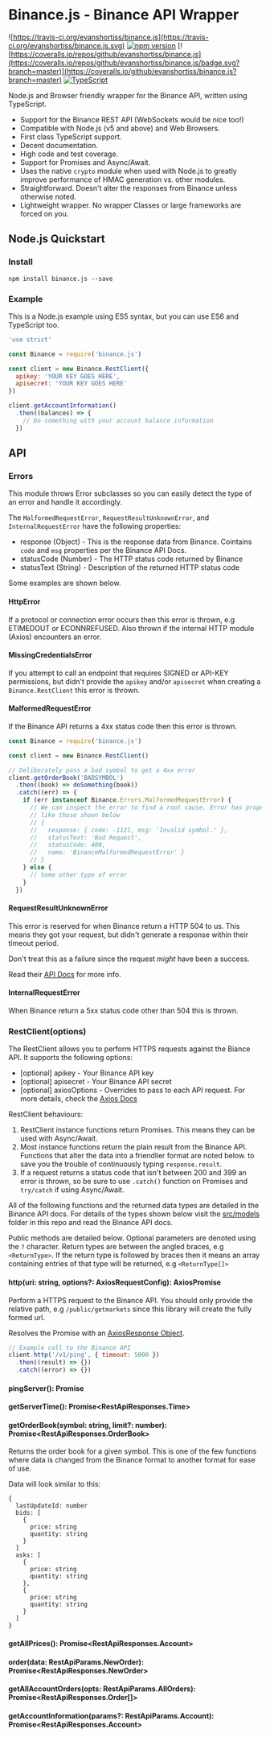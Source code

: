 # Binance.js - Binance API Wrapper

![https://travis-ci.org/evanshortiss/binance.js](https://travis-ci.org/evanshortiss/binance.js.svg) [![npm version](https://badge.fury.io/js/%40evanshortiss%2Fbinance.js.svg)](https://badge.fury.io/js/%40evanshortiss%2Fbinance.js.svg) [![https://coveralls.io/repos/github/evanshortiss/binance.js](https://coveralls.io/repos/github/evanshortiss/binance.js/badge.svg?branch=master)](https://coveralls.io/github/evanshortiss/binance.js?branch=master)
[![TypeScript](https://badges.frapsoft.com/typescript/version/typescript-next.svg?v=101)](https://github.com/ellerbrock/typescript-badges/)

Node.js and Browser friendly wrapper for the Binance API, written using
TypeScript.

* Support for the Binance REST API (WebSockets would be nice too!)
* Compatible with Node.js (v5 and above) and Web Browsers.
* First class TypeScript support.
* Decent documentation.
* High code and test coverage.
* Support for Promises and Async/Await.
* Uses the native `crypto` module when used with Node.js to greatly improve
performance of HMAC generation vs. other modules.
* Straightforward. Doesn't alter the responses from Binance unless otherwise
noted.
* Lightweight wrapper. No wrapper Classes or large frameworks are forced on you.


## Node.js Quickstart

### Install

```
npm install binance.js --save
```

### Example

This is a Node.js example using ES5 syntax, but you can use ES6 and TypeScript
too.

```js
'use strict'

const Binance = require('binance.js')

const client = new Binance.RestClient({
  apikey: 'YOUR KEY GOES HERE',
  apisecret: 'YOUR KEY GOES HERE'
})

client.getAccountInformation()
  .then((balances) => {
    // Do something with your account balance information
  })
```

## API

### Errors
This module throws Error subclasses so you can easily detect the type of an
error and handle it accordingly.

The `MalformedRequestError`, `RequestResultUnknownError`, and
`InternalRequestError` have the following properties:

* response (Object) - This is the response data from Binance. Cointains `code`
and `msg` properties per the Binance API Docs.
* statusCode (Number) - The HTTP status code returned by Binance
* statusText (String) - Description of the returned HTTP status code

Some examples are shown below.

#### HttpError
If a protocol or connection error occurs then this error is thrown, e.g
ETIMEDOUT or ECONNREFUSED. Also thrown if the internal HTTP module (Axios)
encounters an error.

#### MissingCredentialsError
If you attempt to call an endpoint that requires SIGNED or API-KEY permissions,
but didn't provide the `apikey` and/or `apisecret` when creating a
`Binance.RestClient` this error is thrown.

#### MalformedRequestError
If the Binance API returns a 4xx status code then this error is thrown.

```js
const Binance = require('binance.js')

const client = new Binance.RestClient()

// Deliberately pass a bad symbol to get a 4xx error
client.getOrderBook('BADSYMBOL')
  .then((book) => doSomething(book))
  .catch((err) => {
    if (err instanceof Binance.Errors.MalformedRequestError) {
      // We can inspect the error to find a root cause. Error has properties
      // like those shown below
      // {
      //   response: { code: -1121, msg: 'Invalid symbol.' },
      //   statusText: 'Bad Request',
      //   statusCode: 400,
      //   name: 'BinanceMalformedRequestError' }
      // }
    } else {
      // Some other type of error
    }
  })
```

#### RequestResultUnknownError
This error is reserved for when Binance return a HTTP 504 to us. This means they
got your request, but didn't generate a response within their timeout period.

Don't treat this as a failure since the request _might_ have been a success.

Read their [API Docs](https://www.binance.com/restapipub.html) for more info.

#### InternalRequestError
When Binance return a 5xx status code other than 504 this is thrown.


### RestClient(options)
The RestClient allows you to perform HTTPS requests against the Biance API. It
supports the following options:

* [optional] apikey - Your Binance API key
* [optional] apisecret - Your Binance API secret
* [optional] axiosOptions - Overrides to pass to each API request. For more
details, check the [Axios Docs](https://github.com/axios/axios#request-config)

RestClient behaviours:

1. RestClient instance functions return Promises. This means they can be used
with Async/Await.
2. Most instance functions return the plain result from the Binance API.
Functions that alter the data into a friendlier format are noted below.
to save you the trouble of continuously typing `response.result`.
3. If a request returns a status code that isn't between 200 and 399 an error is
thrown, so be sure to use `.catch()` function on Promises and `try/catch` if
using Async/Await.

All of the following functions and the returned data types are detailed in the
Binance API docs. For details of the types shown below visit the
[src/models](github.com/evanshortiss/binance.js/blob/master/src/models.ts)
folder in this repo and read the Binance API docs.

Public methods are detailed below. Optional parameters are denoted using the `?`
character. Return types are between the angled braces, e.g `<ReturnType>`. If
the return type is followed by braces then it means an array containing entries
of that type will be returned, e.g `<ReturnType[]>`

#### http(uri: string, options?: AxiosRequestConfig): AxiosPromise
Perform a HTTPS request to the Binance API. You should only provide the relative
path, e.g `/public/getmarkets` since this library will create the fully formed
url.

Resolves the Promise with an
[AxiosResponse Object](https://github.com/axios/axios#response-schema).

```js
// Example call to the Binance API
client.http('/v1/ping', { timeout: 5000 })
  .then((result) => {})
  .catch((error) => {})
```

#### pingServer(): Promise<void>

#### getServerTime(): Promise<RestApiResponses.Time>

#### getOrderBook(symbol: string, limit?: number): Promise<RestApiResponses.OrderBook>
Returns the order book for a given symbol. This is one of the few functions
where data is changed from the Binance format to another format for ease of use.

Data will look similar to this:

```
{
  lastUpdateId: number
  bids: [
    {
      price: string
      quantity: string
    }
  ]
  asks: [
    {
      price: string
      quantity: string
    },
    {
      price: string
      quantity: string
    }
  ]
}
```

#### getAllPrices(): Promise<RestApiResponses.Account>

#### order(data: RestApiParams.NewOrder): Promise<RestApiResponses.NewOrder>

#### getAllAccountOrders(opts: RestApiParams.AllOrders): Promise<RestApiResponses.Order[]>

#### getAccountInformation(params?: RestApiParams.Account): Promise<RestApiResponses.Account>


